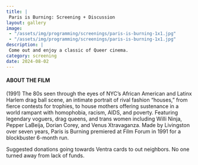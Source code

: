 ```yaml
---
title: |
 Paris is Burning: Screening + Discussion
layout: gallery
image:
 - "/assets/img/programming/screenings/paris-is-burning-1x1.jpg"
 - "/assets/img/programming/screenings/paris-is-burning-1x1.jpg"
description: |
 Come out and enjoy a classic of Queer cinema.
category: screening
date: 2024-08-02
---
```

<h4>ABOUT THE FILM</h4>
(1991) The 80s seen through the eyes of NYC’s African American and Latinx Harlem drag ball scene, an intimate portrait of rival fashion “houses,” from fierce contests for trophies, to house mothers offering sustenance in a world rampant with homophobia, racism, AIDS, and poverty. Featuring legendary voguers, drag queens, and trans women including Willi Ninja, Pepper LaBeija, Dorian Corey, and Venus Xtravaganza. Made by Livingston over seven years, Paris is Burning premiered at Film Forum in 1991 for a blockbuster 6-month run.

Suggested donations going towards Ventra cards to out neighbors.
No one turned away from lack of funds.